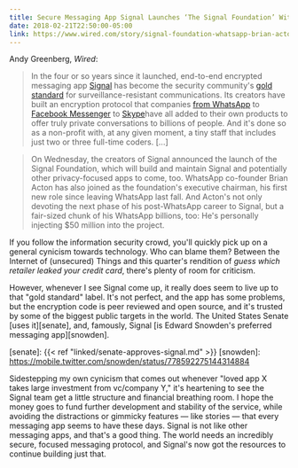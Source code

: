 ```yaml
---
title: Secure Messaging App Signal Launches ‘The Signal Foundation’ With $50 Million Investment From WhatsApp Co-Founder Brian Acton
date: 2018-02-21T22:50:00-05:00
link: https://www.wired.com/story/signal-foundation-whatsapp-brian-acton/
---
```


Andy Greenberg, _Wired_: 

> In the four or so years since it launched, end-to-end encrypted messaging app [Signal](http://www.wired.com/tag/signal) has become the security community's [gold standard](https://www.wired.com/story/ditch-all-those-other-messaging-apps-heres-why-you-should-use-signal/) for surveillance-resistant communications. Its creators have built an encryption protocol that companies [from WhatsApp](https://www.wired.com/2016/04/forget-apple-vs-fbi-whatsapp-just-switched-encryption-billion-people/) to [Facebook Messenger](https://www.wired.com/2016/10/facebook-completely-encrypted-messenger-update-now/) to [Skype](https://www.wired.com/story/skype-end-to-end-encryption-voice-text/)have all added to their own products to offer truly private conversations to billions of people. And it's done so as a non-profit with, at any given moment, a tiny staff that includes just two or three full-time coders. [...]

> On Wednesday, the creators of Signal announced the launch of the Signal Foundation, which will build and maintain Signal and potentially other privacy-focused apps to come, too. WhatsApp co-founder Brian Acton has also joined as the foundation's executive chairman, his first new role since leaving WhatsApp last fall. And Acton's not only devoting the next phase of his post-WhatsApp career to Signal, but a fair-sized chunk of his WhatsApp billions, too: He's personally injecting $50 million into the project.

If you follow the information security crowd, you'll quickly pick up on a general cynicism towards technology. Who can blame them? Between the Internet of (unsecured) Things and this quarter's rendition of *guess which retailer leaked your credit card*, there's plenty of room for criticism. 

However, whenever I see Signal come up, it really does seem to live up to that "gold standard" label. It's not perfect, and the app has some problems, but the encryption code is peer reviewed and open source, and it's trusted by some of the biggest public targets in the world. The United States Senate [uses it][senate], and, famously, Signal [is Edward Snowden's preferred messaging app][snowden].

[senate]: {{< ref "linked/senate-approves-signal.md" >}}
[snowden]: https://mobile.twitter.com/snowden/status/778592275144314884

Sidestepping my own cynicism that comes out whenever "loved app X takes large investment from vc/company Y," it's heartening to see the Signal team get a little structure and financial breathing room. I hope the money goes to fund further development and stability of the service, while avoiding the distractions or gimmicky features — like stories — that every messaging app seems to have these days. Signal is not like other messaging apps, and that's a good thing. The world needs an incredibly secure, focused messaging protocol, and Signal's now got the resources to continue building just that.  

